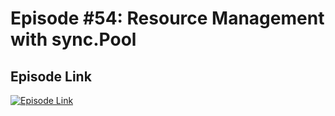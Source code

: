 # Episode #54: Resource Management with sync.Pool

## Episode Link
 [![Episode Link](https://d502jbuhuh9wk.cloudfront.net/courses/66dd85576daada21acd81dc5/66dd85576daada21acd81dc5_scaled_cover.jpg?v=3)](https://www.codeheim.io/courses/Episode-54-Resource-Management-with-syncPool-66dd85576daada21acd81dc5)
